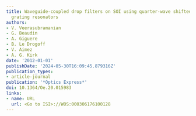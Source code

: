```yaml
---
title: Waveguide-coupled drop filters on SOI using quarter-wave shifted sidewalled
  grating resonators
authors:
- V. Veerasubramanian
- G. Beaudin
- A. Giguere
- B. Le Drogoff
- V. Aimez
- A. G. Kirk
date: '2012-01-01'
publishDate: '2024-05-30T16:09:45.879316Z'
publication_types:
- article-journal
publication: '*Optics Express*'
doi: 10.1364/Oe.20.015983
links:
- name: URL
  url: <Go to ISI>://WOS:000306176100128
---
```


